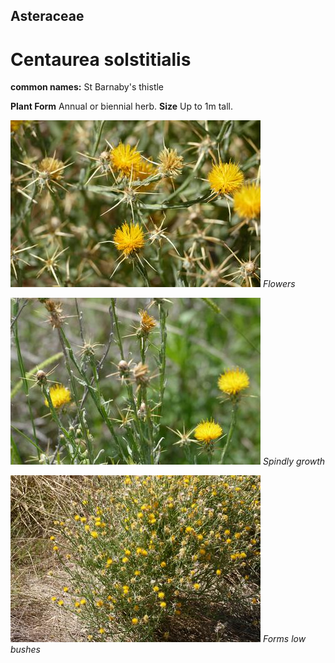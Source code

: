 ## Asteraceae
# Centaurea solstitialis
**common names:** St Barnaby's thistle

**Plant Form** Annual or biennial herb. **Size** Up to 1m tall.


![Flowers](11752_P6940915.jpg)
 *Flowers* 

![Spindly growth](74451_P7070454.jpg)
 *Spindly growth* 

![Forms low bushes](11750_P6940913.jpg)
 *Forms low bushes* 

